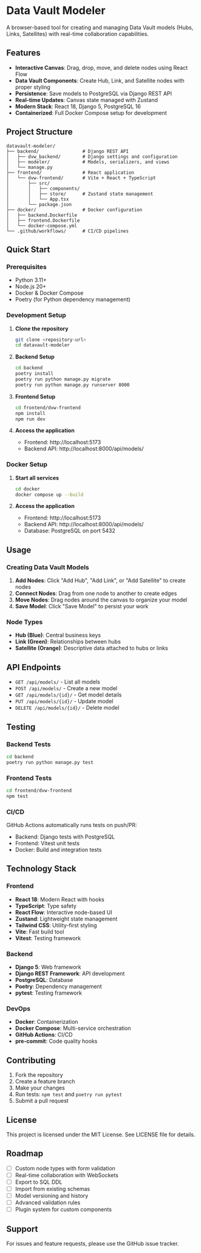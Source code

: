 # Data Vault Modeler

A browser-based tool for creating and managing Data Vault models (Hubs, Links, Satellites) with real-time collaboration capabilities.

## Features

- **Interactive Canvas**: Drag, drop, move, and delete nodes using React Flow
- **Data Vault Components**: Create Hub, Link, and Satellite nodes with proper styling
- **Persistence**: Save models to PostgreSQL via Django REST API
- **Real-time Updates**: Canvas state managed with Zustand
- **Modern Stack**: React 18, Django 5, PostgreSQL 16
- **Containerized**: Full Docker Compose setup for development

## Project Structure

```
datavault-modeler/
├── backend/                # Django REST API
│   ├── dvw_backend/        # Django settings and configuration
│   ├── modeler/            # Models, serializers, and views
│   └── manage.py
├── frontend/               # React application
│   └── dvw-frontend/       # Vite + React + TypeScript
│       ├── src/
│       │   ├── components/
│       │   ├── store/      # Zustand state management
│       │   └── App.tsx
│       └── package.json
├── docker/                 # Docker configuration
│   ├── backend.Dockerfile
│   ├── frontend.Dockerfile
│   └── docker-compose.yml
└── .github/workflows/      # CI/CD pipelines
```

## Quick Start

### Prerequisites

- Python 3.11+
- Node.js 20+
- Docker & Docker Compose
- Poetry (for Python dependency management)

### Development Setup

1. **Clone the repository**
   ```bash
   git clone <repository-url>
   cd datavault-modeler
   ```

2. **Backend Setup**
   ```bash
   cd backend
   poetry install
   poetry run python manage.py migrate
   poetry run python manage.py runserver 8000
   ```

3. **Frontend Setup**
   ```bash
   cd frontend/dvw-frontend
   npm install
   npm run dev
   ```

4. **Access the application**
   - Frontend: http://localhost:5173
   - Backend API: http://localhost:8000/api/models/

### Docker Setup

1. **Start all services**
   ```bash
   cd docker
   docker compose up --build
   ```

2. **Access the application**
   - Frontend: http://localhost:5173
   - Backend API: http://localhost:8000/api/models/
   - Database: PostgreSQL on port 5432

## Usage

### Creating Data Vault Models

1. **Add Nodes**: Click "Add Hub", "Add Link", or "Add Satellite" to create nodes
2. **Connect Nodes**: Drag from one node to another to create edges
3. **Move Nodes**: Drag nodes around the canvas to organize your model
4. **Save Model**: Click "Save Model" to persist your work

### Node Types

- **Hub (Blue)**: Central business keys
- **Link (Green)**: Relationships between hubs
- **Satellite (Orange)**: Descriptive data attached to hubs or links

## API Endpoints

- `GET /api/models/` - List all models
- `POST /api/models/` - Create a new model
- `GET /api/models/{id}/` - Get model details
- `PUT /api/models/{id}/` - Update model
- `DELETE /api/models/{id}/` - Delete model

## Testing

### Backend Tests
```bash
cd backend
poetry run python manage.py test
```

### Frontend Tests
```bash
cd frontend/dvw-frontend
npm test
```

### CI/CD
GitHub Actions automatically runs tests on push/PR:
- Backend: Django tests with PostgreSQL
- Frontend: Vitest unit tests
- Docker: Build and integration tests

## Technology Stack

### Frontend
- **React 18**: Modern React with hooks
- **TypeScript**: Type safety
- **React Flow**: Interactive node-based UI
- **Zustand**: Lightweight state management
- **Tailwind CSS**: Utility-first styling
- **Vite**: Fast build tool
- **Vitest**: Testing framework

### Backend
- **Django 5**: Web framework
- **Django REST Framework**: API development
- **PostgreSQL**: Database
- **Poetry**: Dependency management
- **pytest**: Testing framework

### DevOps
- **Docker**: Containerization
- **Docker Compose**: Multi-service orchestration
- **GitHub Actions**: CI/CD
- **pre-commit**: Code quality hooks

## Contributing

1. Fork the repository
2. Create a feature branch
3. Make your changes
4. Run tests: `npm test` and `poetry run pytest`
5. Submit a pull request

## License

This project is licensed under the MIT License. See LICENSE file for details.

## Roadmap

- [ ] Custom node types with form validation
- [ ] Real-time collaboration with WebSockets
- [ ] Export to SQL DDL
- [ ] Import from existing schemas
- [ ] Model versioning and history
- [ ] Advanced validation rules
- [ ] Plugin system for custom components

## Support

For issues and feature requests, please use the GitHub issue tracker.
